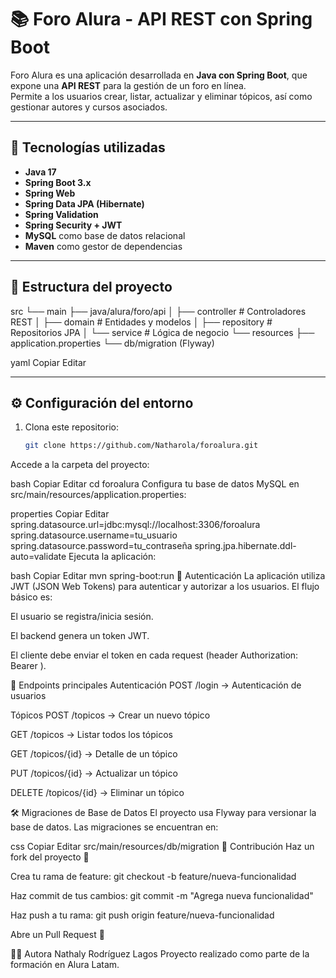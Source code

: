 # 📚 Foro Alura - API REST con Spring Boot

Foro Alura es una aplicación desarrollada en **Java con Spring Boot**, que expone una **API REST** para la gestión de un foro en línea.  
Permite a los usuarios crear, listar, actualizar y eliminar tópicos, así como gestionar autores y cursos asociados.

---

## 🚀 Tecnologías utilizadas

- **Java 17**
- **Spring Boot 3.x**
- **Spring Web**
- **Spring Data JPA (Hibernate)**
- **Spring Validation**
- **Spring Security + JWT**
- **MySQL** como base de datos relacional
- **Maven** como gestor de dependencias

---

## 📂 Estructura del proyecto

src
└── main
├── java/alura/foro/api
│ ├── controller # Controladores REST
│ ├── domain # Entidades y modelos
│ ├── repository # Repositorios JPA
│ └── service # Lógica de negocio
└── resources
├── application.properties
└── db/migration (Flyway)

yaml
Copiar
Editar

---

## ⚙️ Configuración del entorno

1. Clona este repositorio:
   ```bash
   git clone https://github.com/Natharola/foroalura.git
Accede a la carpeta del proyecto:

bash
Copiar
Editar
cd foroalura
Configura tu base de datos MySQL en src/main/resources/application.properties:

properties
Copiar
Editar
spring.datasource.url=jdbc:mysql://localhost:3306/foroalura
spring.datasource.username=tu_usuario
spring.datasource.password=tu_contraseña
spring.jpa.hibernate.ddl-auto=validate
Ejecuta la aplicación:

bash
Copiar
Editar
mvn spring-boot:run
🔑 Autenticación
La aplicación utiliza JWT (JSON Web Tokens) para autenticar y autorizar a los usuarios.
El flujo básico es:

El usuario se registra/inicia sesión.

El backend genera un token JWT.

El cliente debe enviar el token en cada request (header Authorization: Bearer <token>).

📌 Endpoints principales
Autenticación
POST /login → Autenticación de usuarios

Tópicos
POST /topicos → Crear un nuevo tópico

GET /topicos → Listar todos los tópicos

GET /topicos/{id} → Detalle de un tópico

PUT /topicos/{id} → Actualizar un tópico

DELETE /topicos/{id} → Eliminar un tópico

🛠️ Migraciones de Base de Datos
El proyecto usa Flyway para versionar la base de datos.
Las migraciones se encuentran en:

css
Copiar
Editar
src/main/resources/db/migration
🤝 Contribución
Haz un fork del proyecto 🍴

Crea tu rama de feature: git checkout -b feature/nueva-funcionalidad

Haz commit de tus cambios: git commit -m "Agrega nueva funcionalidad"

Haz push a tu rama: git push origin feature/nueva-funcionalidad

Abre un Pull Request 🚀

👩‍💻 Autora
Nathaly Rodríguez Lagos
Proyecto realizado como parte de la formación en Alura Latam.
